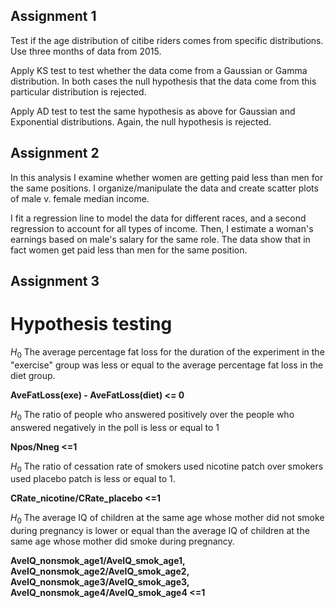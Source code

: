 ## Assignment 1

Test if the age distribution of citibe riders comes from specific distributions. Use three months of data from 2015.

Apply KS test to test whether the data come from a Gaussian or Gamma distribution. In both cases the null hypothesis that the data come from this particular distribution is rejected.

Apply AD test to test the same hypothesis as above for Gaussian and Exponential distributions. Again, the null hypothesis is rejected.

## Assignment 2

In this analysis I examine whether women are getting paid less than men for the same positions. I organize/manipulate the data and create scatter plots of male v. female median income. 

I fit a regression line to model the data for different races, and a second regression to account for all types of income. Then, I estimate a woman's earnings based on male's salary for the same role. The data show that in fact women get paid less than men for the same position.

## Assignment 3

# Hypothesis testing

$H_{0}$ The average percentage fat loss for the duration of the experiment in the "exercise" group was less or equal to the average percentage fat loss in the diet group.

__AveFatLoss(exe) - AveFatLoss(diet) <= 0__


$H_{0}$ The ratio of people who answered positively over the people who answered negatively in the poll is less or equal to 1

__Npos/Nneg <=1__

$H_{0}$ The ratio of cessation rate of smokers used nicotine patch over smokers used placebo patch is less or equal to 1.

__CRate_nicotine/CRate_placebo <=1__


$H_{0}$ The average IQ of children at the same age whose mother did not smoke during pregnancy is lower or equal than the average IQ of children at the same age whose mother did smoke during pregnancy.

__AveIQ_nonsmok_age1/AveIQ_smok_age1, AveIQ_nonsmok_age2/AveIQ_smok_age2, AveIQ_nonsmok_age3/AveIQ_smok_age3, AveIQ_nonsmok_age4/AveIQ_smok_age4 <=1__ 




